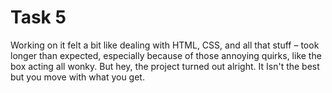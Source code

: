 # Task 5
Working on it felt a bit like dealing with HTML, CSS, and all that stuff – took longer than expected, especially because of those annoying quirks, like the box acting all wonky. But hey, the project turned out alright. It Isn't the best but you move with what you get.
